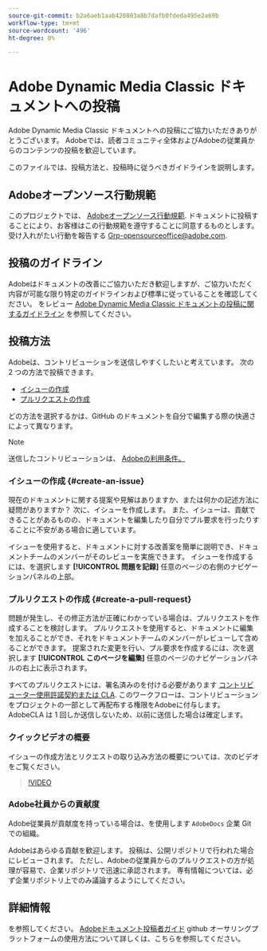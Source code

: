```yaml
---
source-git-commit: b2a6aeb1aab420803a8b7dafb0fdeda495e2a69b
workflow-type: tm+mt
source-wordcount: '496'
ht-degree: 0%

---
```

# Adobe Dynamic Media Classic ドキュメントへの投稿

Adobe Dynamic Media Classic ドキュメントへの投稿にご協力いただきありがとうございます。 Adobeでは、読者コミュニティ全体およびAdobeの従業員からのコンテンツの投稿を歓迎しています。

このファイルでは、投稿方法と、投稿時に従うべきガイドラインを説明します。

## Adobeオープンソース行動規範

このプロジェクトでは、 [Adobeオープンソース行動規範](code-of-conduct.md). ドキュメントに投稿することにより、お客様はこの行動規範を遵守することに同意するものとします。 受け入れがたい行動を報告する [Grp-opensourceoffice@adobe.com](mailto:Grp-opensourceoffice@adobe.com).

## 投稿のガイドライン

Adobeはドキュメントの改善にご協力いただき歓迎しますが、ご協力いただく内容が可能な限り特定のガイドラインおよび標準に従っていることを確認してください。 をレビュー [Adobe Dynamic Media Classic ドキュメントの投稿に関するガイドライン](guidelines.md) を参照してください。

## 投稿方法

Adobeは、コントリビューションを送信しやすくしたいと考えています。 次の 2 つの方法で投稿できます。

* [イシューの作成](#create-an-issue)
* [プルリクエストの作成](#create-a-pull-request)

どの方法を選択するかは、GitHub のドキュメントを自分で編集する際の快適さによって異なります。

>[!NOTE]
>
>送信したコントリビューションは、 [Adobeの利用条件。](https://www.adobe.com/legal/terms.html)

### イシューの作成 {#create-an-issue}

現在のドキュメントに関する提案や見解はありますか、または何かの記述方法に疑問がありますか？ 次に、イシューを作成します。 また、イシューは、貢献できることがあるものの、ドキュメントを編集したり自分でプル要求を行ったりすることに不安がある場合に適しています。

イシューを使用すると、ドキュメントに対する改善案を簡単に説明でき、ドキュメントチームのメンバーがそのレビューを実施できます。 イシューを作成するには、を選択します **[!UICONTROL 問題を記録]** 任意のページの右側のナビゲーションパネルの上部。

### プルリクエストの作成 {#create-a-pull-request}

問題が発生し、その修正方法が正確にわかっている場合は、プルリクエストを作成することを検討します。 プルリクエストを使用すると、ドキュメントに編集を加えることができ、それをドキュメントチームのメンバーがレビューして含めることができます。 提案された変更を行い、プル要求を作成するには、次を選択します **[!UICONTROL このページを編集]** 任意のページのナビゲーションパネルの右上に表示されます。

すべてのプルリクエストには、署名済みのを付ける必要があります [コントリビューター使用許諾契約または CLA](https://opensource.adobe.com/cla.html). このワークフローは、コントリビューションをプロジェクトの一部として再配布する権限をAdobeに付与します。 AdobeCLA は 1 回しか送信しないため、以前に送信した場合は確定します。

### クイックビデオの概要

イシューの作成方法とリクエストの取り込み方法の概要については、次のビデオをご覧ください。

>[!VIDEO](https://video.tv.adobe.com/v/27069)

### Adobe社員からの貢献度

Adobe従業員が貢献度を持っている場合は、を使用します `AdobeDocs` 企業 Git での組織。

Adobeはあらゆる貢献を歓迎します。 投稿は、公開リポジトリで行われた場合にレビューされます。 ただし、Adobeの従業員からのプルリクエストの方が処理が容易で、企業リポジトリで迅速に承認されます。 専有情報については、必ず企業リポジトリ上でのみ議論するようにしてください。

## 詳細情報

を参照してください。 [Adobeドキュメント投稿者ガイド](https://experienceleague.adobe.com/en/docs/contributor/contributor-guide/introduction) github オーサリングプラットフォームの使用方法について詳しくは、こちらを参照してください。

